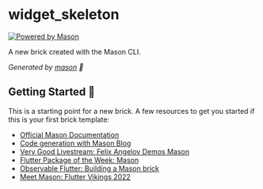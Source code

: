# widget_skeleton

[![Powered by Mason](https://img.shields.io/endpoint?url=https%3A%2F%2Ftinyurl.com%2Fmason-badge)](https://github.com/felangel/mason)

A new brick created with the Mason CLI.

_Generated by [mason][1] 🧱_

## Getting Started 🚀

This is a starting point for a new brick.
A few resources to get you started if this is your first brick template:

- [Official Mason Documentation][2]
- [Code generation with Mason Blog][3]
- [Very Good Livestream: Felix Angelov Demos Mason][4]
- [Flutter Package of the Week: Mason][5]
- [Observable Flutter: Building a Mason brick][6]
- [Meet Mason: Flutter Vikings 2022][7]

[1]: https://github.com/felangel/mason
[2]: https://docs.brickhub.dev
[3]: https://verygood.ventures/blog/code-generation-with-mason
[4]: https://youtu.be/G4PTjA6tpTU
[5]: https://youtu.be/qjA0JFiPMnQ
[6]: https://youtu.be/o8B1EfcUisw
[7]: https://youtu.be/LXhgiF5HiQg
